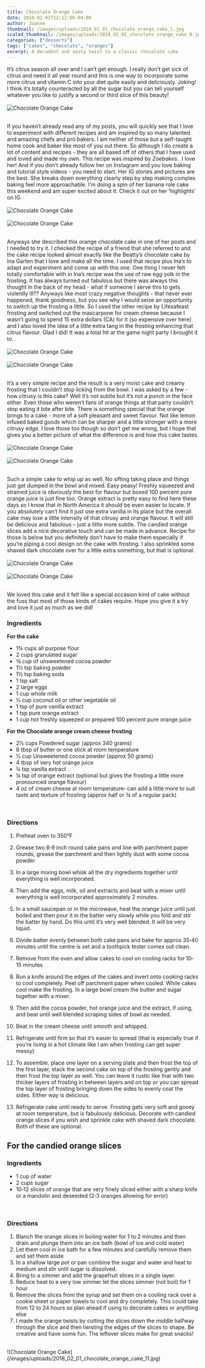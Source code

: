 ```yaml
---
title: Chocolate Orange Cake
date: 2018-02-01T12:12:08-04:00
author: Joanne
thumbnail: /images/uploads/2018_02_01_chocolate_orange_cake_1.jpg
scaled_thumbnail: /images/uploads/2018_02_01_chocolate_orange_cake_0.jpg
categories: ["desserts"]
tags: ["cakes", "chocolate", "oranges"]
excerpt: A decadent and zesty twist to a classic chocolate cake
---
```


It’s citrus season all over and I can’t get enough. I really don’t get sick of citrus and need it all year round and this is one way to incorporate some more citrus and vitamin C into your diet quite easily and deliciously. Joking! I think it’s totally counteracted by all the sugar but you can tell yourself whatever you like to justify a second or third slice of this beauty!
<br>
<br>
![Chocolate Orange Cake](/images/uploads/2018_02_01_chocolate_orange_cake_2.jpg)
<br>
<br>

If you haven’t already read any of my posts, you will quickly see that I love to experiment with different recipes and am inspired by so many talented and amazing chefs and pro bakers. I am neither of those but a self-taught home cook and baker like most of you out there. So although I do create a lot of content and recipes - they are all based off of others that I have used and loved and made my own. This recipe was inspired by *Zoebakes*.  I love her! And if you don’t already follow her on Instagram and you love baking and tutorial style videos - you need to start. Her IG stories and pictures are the best. She breaks down everything clearly step by step making complex baking feel more approachable. I’m doing a spin of her banana role cake this weekend and am super excited about it. Check it out on her ‘highlights’ on IG.
<br>
<br>
![Chocolate Orange Cake](/images/uploads/2018_02_01_chocolate_orange_cake_3.jpg)
<br>
<br>
![Chocolate Orange Cake](/images/uploads/2018_02_01_chocolate_orange_cake_4.jpg)
<br>
<br>

Anyways she described this orange chocolate cake in one of her posts and I needed to try it. I checked the recipe of a friend that she referred to and the cake recipe looked almost exactly like the Beatty’s chocolate cake by Ina Garten that I love and make all the time. I used that recipe plus Ina’s to adapt and experiment and come up with this one. One thing I never felt totally comfortable with in Ina’s recipe was the use of raw egg yolk in the frosting. It has always turned out fabulous but there was always this thought in the back of my head - what if someone I serve this to gets violently ill?? Anyways like most crazy negative thoughts - that never ever happened, thank goodness, but you see why I would seize an opportunity to switch up the frosting a little. So I used the other recipe by Lifesafeast frosting and switched out the mascarpone for cream cheese because I wasn’t going to spend 15 extra dollars (CA) for it (so expensive over here) and I also loved the idea of a little extra tang in the frosting enhancing that citrus flavour. Glad I did! It was a total hit at the game night party I brought it to.
<br>
<br>
![Chocolate Orange Cake](/images/uploads/2018_02_01_chocolate_orange_cake_5.jpg)
<br>
<br>
![Chocolate Orange Cake](/images/uploads/2018_02_01_chocolate_orange_cake_6.jpg)
<br>
<br>

It’s a very simple recipe and the result is a very moist cake and creamy frosting that I couldn’t stop licking from the bowl. I was asked by a few - how citrusy is this cake? Well it’s not subtle but it’s not a punch in the face either. Even those who weren’t fans of orange things at that party couldn’t stop eating it bite after bite. There is something special that the orange brings to a cake - more of a soft pleasant and sweet flavour. Not like lemon infused baked goods which can be sharper and a little stronger with a more citrusy edge. I love those too though so don’t get me wrong, but I hope that gives you a better picture of what the difference is and how this cake tastes.
<br>
<br>
![Chocolate Orange Cake](/images/uploads/2018_02_01_chocolate_orange_cake_7.jpg)
<br>
<br>
![Chocolate Orange Cake](/images/uploads/2018_02_01_chocolate_orange_cake_8.jpg)
<br>
<br>

Such a simple cake to whip up as well. No sifting taking place and things just get dumped in the bowl and mixed. Easy peasy! Freshly squeezed and strained juice is obviously the best for flavour but boxed 100 percent pure orange juice is just fine too. Orange extract is pretty easy to find here these days so I know that in North America it should be even easier to locate. If you absolutely can’t find it just use extra vanilla in its place but the overall cake may lose a little intensity of that citrusy and orange flavour. It will still be delicious and fabulous – just a little more subtle. The candied orange slices add a nice decorative touch and can be made in advance. Recipe for those is below but you definitely don’t have to make them especially if you’re piping a cool design on the cake with frosting. I also sprinkled some shaved dark chocolate over for a little extra something, but that is optional.
<br>
<br>
![Chocolate Orange Cake](/images/uploads/2018_02_01_chocolate_orange_cake_9.jpg)
<br>
<br>
![Chocolate Orange Cake](/images/uploads/2018_02_01_chocolate_orange_cake_10.jpg)
<br>
<br>

We loved this cake and it felt like a special occasion kind of cake without the fuss that most of those kinds of cakes require. Hope you give it a try and love it just as much as we did! 
<br>

### Ingredients

**For the cake**

* 1&frac34; cups all purpose flour
* 2 cups granulated sugar
* &frac34; cup of unsweetened cocoa powder
* 1&frac12; tsp baking powder
* 1&frac12; tsp baking soda
* 1 tsp salt
* 2 large eggs
* 1 cup whole milk
* &frac12; cup coconut oil or other vegetable oil
* 1 tsp of pure vanilla extract
* 1 tsp pure orange extract
* 1 cup hot freshly squeezed or prepared 100 percent pure orange juice

**For the Chocolate orange cream cheese frosting**

* 2&frac12; cups Powdered sugar (approx 340 grams)
* 8 tbsp of butter or one stick at room temperature
* &frac12; cup Unsweetened cocoa powder (approx 50 grams)
* 4 tbsp of very hot orange juice
* &frac14; tsp vanilla extract
* &frac14; tsp of orange extract (optional but gives the frosting a little more pronounced orange flavour)
* 4 oz of cream cheese at room temperature‐ can add a little more to suit taste and texture of frosting (approx half or &frac34; of a regular pack)
<br>

### Directions

1. Preheat oven to 350&deg;F

1. Grease two 8‐9 inch round cake pans and line with parchment paper rounds, grease the parchment and then lightly dust with some cocoa powder

1. In a large mixing bowl whisk all the dry ingredients together until everything is well incorporated.

1. Then add the eggs, milk, oil and extracts and beat with a mixer until everything is well incorporated approximately 2 minutes.

1. In a small saucepan or in the microwave, heat the orange juice until just boiled and then pour it in the batter very slowly while you fold and stir the batter by hand. Do this until it’s very well blended. It will be very liquid.

1. Divide batter evenly between both cake pans and bake for approx 35‐40 minutes until the centre is set and a toothpick tester comes out clean.

1. Remove from the oven and allow cakes to cool on cooling racks for 10‐15 minutes

1. Run a knife around the edges of the cakes and invert onto cooking racks to cool completely. Peel off parchment paper when cooled.
While cakes cool make the frosting. In a large bowl cream the butter and sugar together with a mixer.

1. Then add the cocoa powder, hot orange juice and the extract, if using, and beat until well blended scraping sides of bowl as needed.

1. Beat in the cream cheese until smooth and whipped.

1. Refrigerate until firm so that it’s easier to spread (that is especially true if you’re living in a hot climate like I am when frosting can get super messy)

1. To assemble, place one layer on a serving plate and then frost the top of the first layer, stack the second cake on top of the frosting gently and then frost the top layer as well. You can leave it rustic like that with two thicker layers of frosting in between layers and on top or you can spread the top layer of frosting bringing down the sides to evenly coat the sides. Either way is delicious.

1. Refrigerate cake until ready to serve. Frosting gets very soft and gooey at room temperature, but is fabulously delicious.
Decorate with candied orange slices if you wish and sprinkle cake with shaved dark chocolate. Both of these are optional.  

## For the candied orange slices
### Ingredients

* 1 cup of water
* 2 cups sugar
* 10‐12 slices of orange that are very finely sliced either with a sharp knife or a mandolin and deseeded (2‐3 oranges allowing for error)
<br>

### Directions

1. Blanch the orange slices in boiling water for 1 to 2 minutes and then drain and plunge them
into an ice bath (bowl of ice and cold water)
1. Let them cool in ice bath for a few minutes and carefully remove them and set them aside
1. In a shallow large pot or pan combine the sugar and water and heat to medium and stir until sugar
is dissolved.
1. Bring to a simmer and add the grapefruit slices in a single layer.
1. Reduce heat to a very low simmer let the slices simmer (not boil) for 1 hour
1. Remove the slices from the syrup and set them on a cooling rack over a cookie sheet or paper towels to cool and dry completely. This could take from 12 to 24 hours so plan ahead if using to decorate cakes or anything else
1. I made the orange twists by cutting the slices down the middle halfway through the slice and then twisting the edges of the slices to shape. Be creative and have some fun. The leftover slices make for great snacks!

<br>
![Chocolate Orange Cake](/images/uploads/2018_02_01_chocolate_orange_cake_11.jpg)
